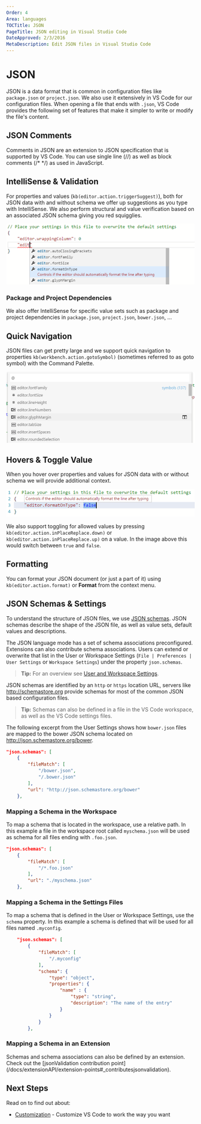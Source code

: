 ```yaml
---
Order: 4
Area: languages
TOCTitle: JSON
PageTitle: JSON editing in Visual Studio Code
DateApproved: 2/3/2016
MetaDescription: Edit JSON files in Visual Studio Code
---
```


# JSON
JSON is a data format that is common in configuration files like `package.json` or `project.json`. We also use it extensively in VS Code for our configuration files.  When opening a file that ends with `.json`, VS Code provides the following set of features that make it simpler to write or modify the file's content.

## JSON Comments
Comments in JSON are an extension to JSON specification that is supported by VS Code. You can use single line (//) as well as block comments (/* */) as used in JavaScript.


## IntelliSense & Validation
For properties and values (`kb(editor.action.triggerSuggest)`), both for JSON data with and without schema we offer up suggestions as you type with IntelliSense.   We also perform structural and value verification based on an associated JSON schema giving you red squigglies.

![IntelliSense](images/json/intellisense.png)


### Package and Project Dependencies
We also offer IntelliSense for specific value sets such as package and project dependencies in `package.json`, `project.json`, `bower.json`, ...


## Quick Navigation
JSON files can get pretty large and we support quick navigation to properties `kb(workbench.action.gotoSymbol)` (sometimes referred to as goto symbol) with the Command Palette.

![Goto Symbol](images/json/gotosymbol.png)



## Hovers & Toggle Value
When you hover over properties and values for JSON data with or without schema we will provide additional context.

![Hover and Toggle](images/json/hoverandtoggle.png)

We also support toggling for allowed values by pressing `kb(editor.action.inPlaceReplace.down)` or `kb(editor.action.inPlaceReplace.up)` on a value.  In the image above this would switch between `true` and `false`.

## Formatting
You can format your JSON document (or just a part of it) using `kb(editor.action.format)` or **Format** from the context menu.

## JSON Schemas & Settings
To understand the structure of JSON files, we use [JSON schemas](http://spacetelescope.github.io/understanding-json-schema/). JSON schemas describe the shape of the JSON file, as well as value sets, default values and descriptions.

The JSON language mode has a set of schema associations preconfigured. Extensions can also contribute schema associations. Users can extend or overwrite that list in the User or Workspace Settings (`File | Preferences | User Settings` or `Workspace Settings`) under the property `json.schemas`.

>**Tip:** For an overview see [User and Workspace Settings](/docs/customization/userandworkspace.md).

JSON schemas are identified by an `http` or `https` location URL, servers like http://schemastore.org provide schemas for most of the common JSON based configuration files.

>**Tip:** Schemas can also be defined in a file in the VS Code workspace, as well as the VS Code settings files.

The following excerpt from the User Settings shows how `bower.json` files are mapped to the bower JSON schema located on http://json.schemastore.org/bower.
```json
"json.schemas": [
	{
		"fileMatch": [
			"/bower.json",
			"/.bower.json"
		],
		"url": "http://json.schemastore.org/bower"
	},
```

### Mapping a Schema in the Workspace
To map a schema that is located in the workspace, use a relative path. In this example a file in the workspace root called `myschema.json` will be used as schema for all files ending with `.foo.json`.

```json
"json.schemas": [
	{
		"fileMatch": [
			"/*.foo.json"
		],
		"url": "./myschema.json"
	},
```

### Mapping a Schema in the Settings Files
To map a schema that is defined in the User or Workspace Settings, use the `schema` property. In this example a schema is defined that will be used for all files named `.myconfig`.

```json
	"json.schemas": [
		{
			"fileMatch": [
				"/.myconfig"
			],
			"schema": {
				"type": "object",
				"properties": {
					"name" : {
						"type": "string",
						"description": "The name of the entry"
					}
				}
			}
		},
```


### Mapping a Schema in an Extension
Schemas and schema associations can also be defined by an extension. Check out the [jsonValidation contribution point] (/docs/extensionAPI/extension-points#_contributesjsonvalidation).

## Next Steps
Read on to find out about:

* [Customization](/docs/customization/overview.md) - Customize VS Code to work the way you want
